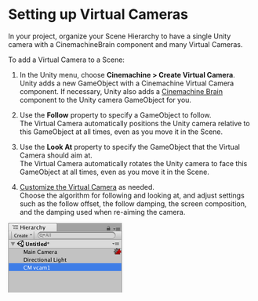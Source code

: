 # Setting up Virtual Cameras

In your project, organize your Scene Hierarchy to have a single Unity camera with a CinemachineBrain component and many Virtual Cameras.

To add a Virtual Camera to a Scene:

1. In the Unity menu, choose **Cinemachine > Create Virtual Camera**. <br/>Unity adds a new GameObject with a Cinemachine Virtual Camera component. If necessary, Unity also adds a [Cinemachine Brain](CinemachineBrainProperties.html) component to the Unity camera GameObject for you.

2. Use the **Follow** property to specify a GameObject to follow. <br/>The Virtual Camera automatically positions the Unity camera relative to this GameObject at all times, even as you move it in the Scene.

3. Use the **Look At** property to specify the GameObject that the Virtual Camera should aim at. <br/>The Virtual Camera automatically rotates the Unity camera to face this GameObject at all times, even as you move it in the Scene.

4. [Customize the Virtual Camera](CinemachineVirtualCamera.html) as needed. <br/>Choose the algorithm for following and looking at, and adjust settings such as the follow offset, the follow damping, the screen composition, and the damping used when re-aiming the camera.

![Adding a Virtual Camera to a Scene. Note the Cinemachine Brain icon next to the Main Camera.](Images/CinemachineNewVCam_5c6c12dcdd83130d44febdbf.png)

